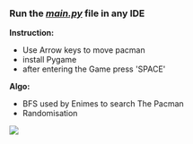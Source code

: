<h3>Run the <U><i>main.py</i></U> file in any IDE</h3>

<B>Instruction:</B>  
<ul>
<li>Use Arrow keys to move pacman</li>
<li>install Pygame</li>
<li>after entering the Game press 'SPACE' </li></ul>
              
<B>Algo:</B> 
<ul> <li>BFS used by Enimes to search The Pacman</li>
      <li>Randomisation</li> </ul>
<img src='D:\Pacman\Screenshot 2022-06-20 233335.jpg'>

